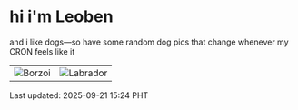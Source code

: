 # hi i'm Leoben

and i like dogs—so have some random dog pics that change whenever my CRON feels like it

|  |  |
|--------|----------|
| ![Borzoi](https://random-dog-vercel.vercel.app/api/random-borzoi?v=1758439488) | ![Labrador](https://random-dog-vercel.vercel.app/api/random-labrador?v=1758439488) |

Last updated: 2025-09-21 15:24 PHT

